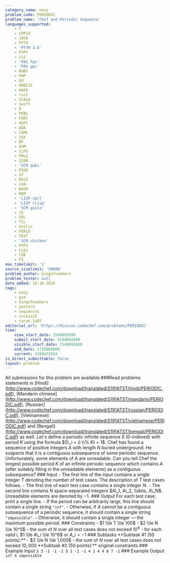 ```yaml
---
category_name: easy
problem_code: PERIODIC
problem_name: 'Chef and Periodic Sequence'
languages_supported:
    - C
    - CPP14
    - JAVA
    - PYTH
    - 'PYTH 3.6'
    - PYPY
    - CS2
    - 'PAS fpc'
    - 'PAS gpc'
    - RUBY
    - PHP
    - GO
    - NODEJS
    - HASK
    - rust
    - SCALA
    - swift
    - D
    - PERL
    - FORT
    - WSPC
    - ADA
    - CAML
    - ICK
    - BF
    - ASM
    - CLPS
    - PRLG
    - ICON
    - 'SCM qobi'
    - PIKE
    - ST
    - NICE
    - LUA
    - BASH
    - NEM
    - 'LISP sbcl'
    - 'LISP clisp'
    - 'SCM guile'
    - JS
    - ERL
    - TCL
    - kotlin
    - PERL6
    - TEXT
    - 'SCM chicken'
    - PYP3
    - CLOJ
    - COB
    - FS
max_timelimit: '1'
source_sizelimit: '50000'
problem_author: kingofnumbers
problem_tester: null
date_added: 18-10-2018
tags:
    - easy
    - gcd
    - kingofnumbers
    - pattern
    - sequences
    - snck1a19
    - taran_1407
editorial_url: 'https://discuss.codechef.com/problems/PERIODIC'
time:
    view_start_date: 1540092600
    submit_start_date: 1540092600
    visible_start_date: 1540092600
    end_date: 1735669800
    current: 1559472954
is_direct_submittable: false
layout: problem
---
```

All submissions for this problem are available.\###Read problems statements in \[Hindi\](http://www.codechef.com/download/translated/S191ATST/hindi/PERIODIC.pdf), \[Mandarin chinese\](http://www.codechef.com/download/translated/S191ATST/mandarin/PERIODIC.pdf), \[Russian\](http://www.codechef.com/download/translated/S191ATST/russian/PERIODIC.pdf), \[Vietnamese\](http://www.codechef.com/download/translated/S191ATST/vietnamese/PERIODIC.pdf) and \[Bengali\](http://www.codechef.com/download/translated/S191ATST/bengali/PERIODIC.pdf) as well. Let's define a periodic infinite sequence $S$ ($0$-indexed) with period $K$ using the formula $S\_i = (i \\% K) + 1$. Chef has found a sequence of positive integers $A$ with length $N$ buried underground. He suspects that it is a contiguous subsequence of some periodic sequence. Unfortunately, some elements of $A$ are unreadable. Can you tell Chef the longest possible period $K$ of an infinite periodic sequence which contains $A$ (after suitably filling in the unreadable elements) as a contiguous subsequence? ### Input - The first line of the input contains a single integer $T$ denoting the number of test cases. The description of $T$ test cases follows. - The first line of each test case contains a single integer $N$. - The second line contains $N$ space-separated integers $A\_1, A\_2, \\dots, A\_N$. Unreadable elements are denoted by $-1$. ### Output For each test case, print a single line. - If the period can be arbitrarily large, this line should contain a single string `"inf"`. - Otherwise, if $A$ cannot be a contiguous subsequence of a periodic sequence, it should contain a single string `"impossible"`. - Otherwise, it should contain a single integer — the maximum possible period. ### Constraints - $1 \\le T \\le 100$ - $2 \\le N \\le 10^5$ - the sum of $N$ over all test cases does not exceed $10^6$ - for each valid $i$, $1 \\le A\_i \\le 10^6$ or $A\_i = -1$ ### Subtasks \*\*Subtask #1 (50 points):\*\* - $2 \\le N \\le 1,000$ - the sum of $N$ over all test cases does not exceed $10,000$ \*\*Subtask #2 (50 points):\*\* original constraints ### Example Input ``` 3 3 -1 -1 -1 5 1 -1 -1 4 1 4 4 6 7 -1 ``` ### Example Output ``` inf 4 impossible ```
